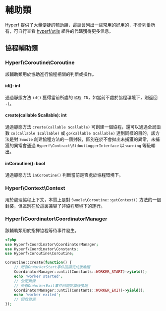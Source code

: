 # 輔助類

Hyperf 提供了大量便捷的輔助類，這裏會列出一些常用的好用的，不會列舉所有，可自行查看 [hyperf/utils](https://github.com/hyperf/utils) 組件的代碼獲得更多信息。

## 協程輔助類

### Hyperf\Coroutine\Coroutine

該輔助類用於協助進行協程相關的判斷或操作。

#### id(): int

通過靜態方法 `id()` 獲得當前所處的 `協程 ID`，如當前不處於協程環境下，則返回 `-1`。 

#### create(callable $callable): int

通過靜態方法 `create(callable $callable)` 可創建一個協程，還可以通過全局函數 `co(callable $callable)` 或 `go(callable $callable)` 達到同樣的目的，該方法是對 `Swoole` 創建協程方法的一個封裝，區別在於不會拋出未捕獲的異常，未捕獲的異常會通過 `Hyperf\Contract\StdoutLoggerInterface` 以 `warning` 等級輸出。

#### inCoroutine(): bool

通過靜態方法 `inCoroutine()` 判斷當前是否處於協程環境下。

### Hyperf\Context\Context

用於處理協程上下文，本質上是對 `Swoole\Coroutine::getContext()` 方法的一個封裝，但區別在於這裏兼容了非協程環境下的運行。

### Hyperf\Coordinator\CoordinatorManager

該輔助類用於指揮協程等待事件發生。

```php
<?php
use Hyperf\Coordinator\CoordinatorManager;
use Hyperf\Coordinator\Constants;
use Hyperf\Coroutine\Coroutine;

Coroutine::create(function() {
    // 所有OnWorkerStart事件回調完成後喚醒
    CoordinatorManager::until(Constants::WORKER_START)->yield();
    echo 'worker started';
    // 分配資源
    // 所有OnWorkerExit事件回調完成後喚醒
    CoordinatorManager::until(Constants::WORKER_EXIT)->yield();
    echo 'worker exited';
    // 回收資源
});
```
